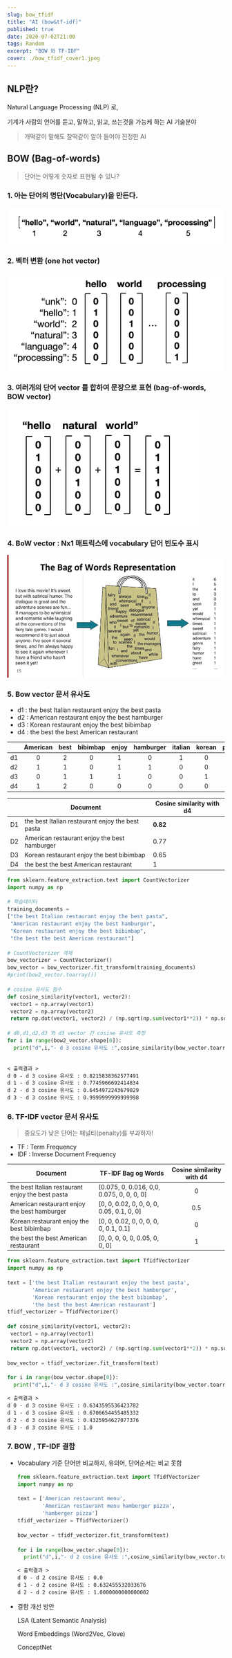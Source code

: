 ```yaml
---
slug: bow_tfidf
title: "AI (bow&tf-idf)"
published: true
date: 2020-07-02T21:00
tags: Random
excerpt: "BOW 와 TF-IDF"
cover: ./bow_tfidf_cover1.jpeg
---
```


## NLP란?

Natural Language Processing (NLP) 로,

기계가 사람의 언어를 듣고, 말하고, 읽고, 쓰는것을 가능케 하는 AI 기술분야

> 개떡같이 말해도 찰떡같이 알아 들어야 진정한 AI



## BOW (Bag-of-words)

> 단어는 어떻게 숫자로 표현될 수 있나?

### 1. 아는 단어의 명단(Vocabulary)을 만든다.

![vocabulary](./vocabulary.png)

### 2. 벡터 변환 (one hot vector)

![onehotvector](./onehotvector.png)

### 3. 여러개의 단어 vector 를 합하여 문장으로 표현 (bag-of-words, BOW vector)

![bow_vector](./bow_vector.png)

### 4. BoW vector : Nx1 매트릭스에 vocabulary 단어 빈도수 표시

![bow_representation](./bow_representation.jpeg)



### 5. Bow vector 문서 유사도

- d1 : the best Italian restaurant enjoy the best pasta
- d2 : American restaurant enjoy the best hamburger
- d3 : Korean restaurant enjoy the best bibimbap
- d4 : the best the best American restaurant

|      | American | best | bibimbap | enjoy | hamburger | italian | korean | pasta | restaurant | the  |
| ---- | :------: | :--: | :------: | :---: | :-------: | :-----: | :----: | :---: | ---------- | ---- |
| d1   |    0     |  2   |    0     |   1   |     0     |    1    |   0    |   1   | 1          | 2    |
| d2   |    1     |  1   |    0     |   1   |     1     |    0    |   0    |   0   | 1          | 1    |
| d3   |    0     |  1   |    1     |   1   |     0     |    0    |   1    |   0   | 1          | 1    |
| d4   |    1     |  2   |    0     |   0   |     0     |    0    |   0    |   0   | 1          | 2    |

|      | Document                                         | Cosine similarity with d4 |
| ---- | ------------------------------------------------ | ------------------------- |
| D1   | the best Italian restaurant enjoy the best pasta | **0.82**                  |
| D2   | American restaurant enjoy the best hamburger     | 0.77                      |
| D3   | Korean restaurant enjoy the best bibimbap        | 0.65                      |
| D4   | the best the best American restaurant            | 1                         |

```python
from sklearn.feature_extraction.text import CountVectorizer  
import numpy as np  
  
# 학습데이터  
training_documents =  
["the best Italian restaurant enjoy the best pasta",  
 "American restaurant enjoy the best hamburger",  
 "Korean restaurant enjoy the best bibimbap",  
 "the best the best American restaurant"]  
  
# CountVectorizer 객체  
bow_vectorizer = CountVectorizer()  
bow_vector = bow_vectorizer.fit_transform(training_documents)  
#print(bow2_vector.toarray())  
  
# cosine 유사도 함수  
def cosine_similarity(vector1, vector2):  
 vector1 = np.array(vector1)  
 vector2 = np.array(vector2)  
 return np.dot(vector1, vector2) / (np.sqrt(np.sum(vector1**2)) * np.sqrt(np.sum(vector2**2)))  
  
# d0,d1,d2,d3 와 d3 vector 간 cosine 유사도 측정  
for i in range(bow2_vector.shape[0]):  
  print("d",i,"- d 3 cosine 유사도 :",cosine_similarity(bow_vector.toarray()[i], bow_vector.toarray()[3]))
 
```

```reStructuredText
< 출력결과 >  
d 0 - d 3 cosine 유사도 : 0.8215838362577491  
d 1 - d 3 cosine 유사도 : 0.7745966692414834  
d 2 - d 3 cosine 유사도 : 0.6454972243679029  
d 3 - d 3 cosine 유사도 : 0.9999999999999998  
```



### 6. TF-IDF vector 문서 유사도

> 중요도가 낮은 단어는 패널티(penalty)를 부과하자!

- TF : Term Frequency
- IDF : Inverse Document Frequency

| Document                                         | TF-IDF Bag og Words                       | Cosine similarity with d4 |
| ------------------------------------------------ | ----------------------------------------- | :-----------------------: |
| the best Italian restaurant enjoy the best pasta | [0.075, 0, 0.016, 0,0, 0.075, 0, 0, 0, 0] |             0             |
| American restaurant enjoy the best hamburger     | [0, 0, 0.02, 0, 0, 0, 0, 0.05, 0.1, 0, 0] |            0.5            |
| Korean restaurant enjoy the best bibimbap        | [0, 0, 0.02, 0, 0, 0, 0, 0, 0.1, 0.1]     |             0             |
| the best the best American restaurant            | [0, 0, 0, 0, 0, 0.05, 0, 0, 0]            |             1             |

```python
from sklearn.feature_extraction.text import TfidfVectorizer  
import numpy as np  
  
text = ['the best Italian restaurant enjoy the best pasta',  
        'American restaurant enjoy the best hamburger',  
        'Korean restaurant enjoy the best bibimbap',  
        'the best the best American restaurant']  
tfidf_vectorizer = TfidfVectorizer()  
  
def cosine_similarity(vector1, vector2):  
 vector1 = np.array(vector1)  
 vector2 = np.array(vector2)  
 return np.dot(vector1, vector2) / (np.sqrt(np.sum(vector1**2)) * np.sqrt(np.sum(vector2**2)))  
  
bow_vector = tfidf_vectorizer.fit_transform(text)  
  
for i in range(bow_vector.shape[0]):  
  print("d",i,"- d 3 cosine 유사도 :",cosine_similarity(bow_vector.toarray()[i], bow_vector.toarray()[3]))  
```

```reStructuredText
< 출력결과 >  
d 0 - d 3 cosine 유사도 : 0.6343595536423782  
d 1 - d 3 cosine 유사도 : 0.6706654455485332  
d 2 - d 3 cosine 유사도 : 0.4325954627077376  
d 3 - d 3 cosine 유사도 : 1.0  
```



### 7. BOW , TF-IDF 결함

- Vocabulary 기준 단어만 비교하지, 유의어, 단어순서는 비교 못함

  ```python
  from sklearn.feature_extraction.text import TfidfVectorizer
  import numpy as np
  
  text = ['American restaurant menu',
          'American restaurant menu hamberger pizza',
          'hamberger pizza']
  tfidf_vectorizer = TfidfVectorizer()
  
  bow_vector = tfidf_vectorizer.fit_transform(text)
  
  for i in range(bow_vector.shape[0]):
    print("d",i,"- d 2 cosine 유사도 :",cosine_similarity(bow_vector.toarray()[i], bow_vector.toarray()[2]))
  ```

  ```reStructuredText
  < 출력결과 >
  d 0 - d 2 cosine 유사도 : 0.0
  d 1 - d 2 cosine 유사도 : 0.632455532033676
  d 2 - d 2 cosine 유사도 : 1.0000000000000002
  ```

  

- 결함 개선 방안

  LSA (Latent Semantic Analysis)

  Word Embeddings (Word2Vec, Glove)

  ConceptNet